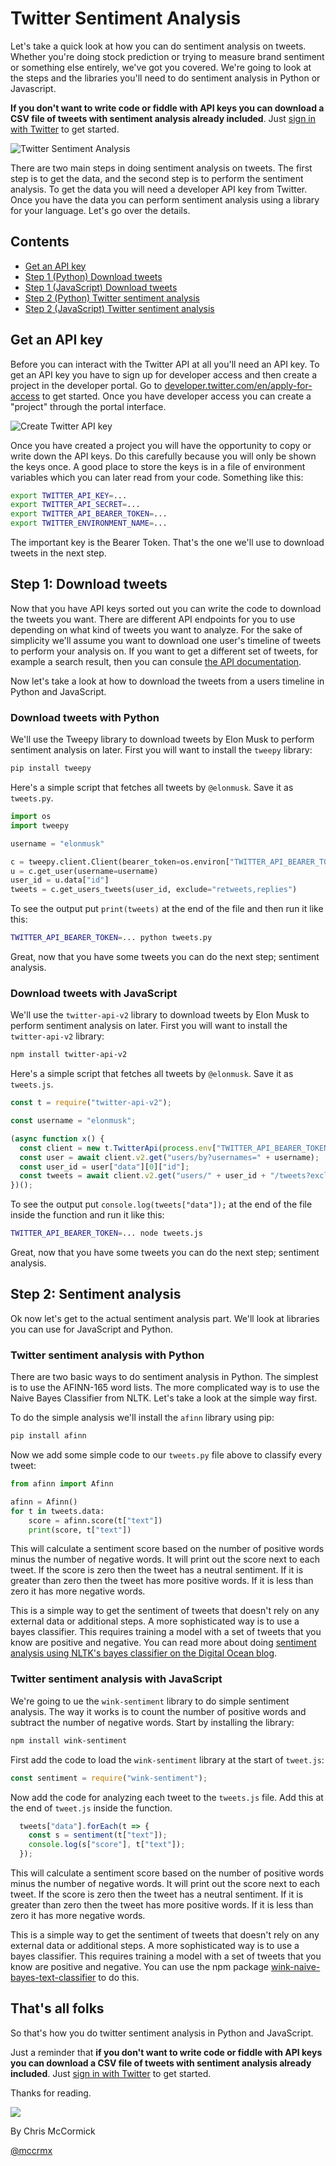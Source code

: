 # Twitter Sentiment Analysis

Let's take a quick look at how you can do sentiment analysis on tweets.
Whether you're doing stock prediction or trying to measure brand sentiment or something else entirely, we've got you covered.
We're going to look at the steps and the libraries you'll need to do sentiment analysis in Python or Javascript.

**If you don't want to write code or fiddle with API keys you can download a CSV file of tweets with sentiment analysis already included**. Just [sign in with Twitter](/login) to get started.

![Twitter Sentiment Analysis](/content/twitter-sentiment-analysis.png)

<!-- <a href="/login" class="ui-component-button ui-component-button-normal ui-component-button-primary">Sign in with Twitter</a> -->

There are two main steps in doing sentiment analysis on tweets. The first step is to get the data, and the second step is to perform the sentiment analysis. To get the data you will need a developer API key from Twitter. Once you have the data you can perform sentiment analysis using a library for your language. Let's go over the details.

## Contents

 * [Get an API key](#get-an-api-key)
 * [Step 1 (Python) Download tweets](#download-tweets-with-python)
 * [Step 1 (JavaScript) Download tweets](#download-tweets-with-javascript)
 * [Step 2 (Python) Twitter sentiment analysis](#twitter-sentiment-analysis-with-python)
 * [Step 2 (JavaScript) Twitter sentiment analysis](#twitter-sentiment-analysis-with-javascript)

## Get an API key

Before you can interact with the Twitter API at all you'll need an API key. To get an API key you have to sign up for developer access and then create a project in the developer portal. Go to [developer.twitter.com/en/apply-for-access](https://developer.twitter.com/en/apply-for-access) to get started. Once you have developer access you can create a "project" through the portal interface.

![Create Twitter API key](/content/twitter-create-api-key.png)

Once you have created a project you will have the opportunity to copy or write down the API keys.
Do this carefully because you will only be shown the keys once.
A good place to store the keys is in a file of environment variables which you can later read from your code. Something like this:

```bash
export TWITTER_API_KEY=...
export TWITTER_API_SECRET=...
export TWITTER_API_BEARER_TOKEN=...
export TWITTER_ENVIRONMENT_NAME=...
```

The important key is the Bearer Token. That's the one we'll use to download tweets in the next step.

## Step 1: Download tweets

Now that you have API keys sorted out you can write the code to download the tweets you want.
There are different API endpoints for you to use depending on what kind of tweets you want to analyze.
For the sake of simplicity we'll assume you want to download one user's timeline of tweets to perform your analysis on.
If you want to get a different set of tweets, for example a search result, then you can consule [the API documentation](https://developer.twitter.com/en/docs/twitter-api/tweets/search/introduction).

Now let's take a look at how to download the tweets from a users timeline in Python and JavaScript.

### Download tweets with Python

We'll use the Tweepy library to download tweets by Elon Musk to perform sentiment analysis on later.
First you will want to install the `tweepy` library:

```bash
pip install tweepy
```

Here's a simple script that fetches all tweets by `@elonmusk`. Save it as `tweets.py`.

```python
import os
import tweepy

username = "elonmusk"

c = tweepy.client.Client(bearer_token=os.environ["TWITTER_API_BEARER_TOKEN"])
u = c.get_user(username=username)
user_id = u.data["id"]
tweets = c.get_users_tweets(user_id, exclude="retweets,replies")
```

To see the output put `print(tweets)` at the end of the file and then run it like this:

```bash
TWITTER_API_BEARER_TOKEN=... python tweets.py
```

Great, now that you have some tweets you can do the next step; sentiment analysis.

### Download tweets with JavaScript

We'll use the `twitter-api-v2` library to download tweets by Elon Musk to perform sentiment analysis on later.
First you will want to install the `twitter-api-v2` library:

```bash
npm install twitter-api-v2
```

Here's a simple script that fetches all tweets by `@elonmusk`. Save it as `tweets.js`.

```javascript
const t = require("twitter-api-v2");

const username = "elonmusk";

(async function x() {
  const client = new t.TwitterApi(process.env["TWITTER_API_BEARER_TOKEN"]);
  const user = await client.v2.get("users/by?usernames=" + username);
  const user_id = user["data"][0]["id"];
  const tweets = await client.v2.get("users/" + user_id + "/tweets?exclude=retweets,replies");
})();
```

To see the output put `console.log(tweets["data"]);` at the end of the file inside the function and run it like this:

```bash
TWITTER_API_BEARER_TOKEN=... node tweets.js
```

Great, now that you have some tweets you can do the next step; sentiment analysis.

## Step 2: Sentiment analysis

Ok now let's get to the actual sentiment analysis part.
We'll look at libraries you can use for JavaScript and Python.

### Twitter sentiment analysis with Python

There are two basic ways to do sentiment analysis in Python.
The simplest is to use the AFINN-165 word lists.
The more complicated way is to use the Naive Bayes Classifier from NLTK.
Let's take a look at the simple way first.

To do the simple analysis we'll install the `afinn` library using pip:

```bash
pip install afinn
```

Now we add some simple code to our `tweets.py` file above to classify every tweet:

```python
from afinn import Afinn

afinn = Afinn()
for t in tweets.data:
    score = afinn.score(t["text"])
    print(score, t["text"])
```

This will calculate a sentiment score based on the number of positive words minus the number of negative words.
It will print out the score next to each tweet.
If the score is zero then the tweet has a neutral sentiment.
If it is greater than zero then the tweet has more positive words.
If it is less than zero it has more negative words.

This is a simple way to get the sentiment of tweets that doesn't rely on any external data or additional steps.
A more sophisticated way is to use a bayes classifier.
This requires training a model with a set of tweets that you know are positive and negative.
You can read more about doing [sentiment analysis using NLTK's bayes classifier on the Digital Ocean blog](https://www.digitalocean.com/community/tutorials/how-to-perform-sentiment-analysis-in-python-3-using-the-natural-language-toolkit-nltk).

### Twitter sentiment analysis with JavaScript

We're going to ue the `wink-sentiment` library to do simple sentiment analysis.
The way it works is to count the number of positive words and subtract the number of negative words.
Start by installing the library:

```bash
npm install wink-sentiment
```

First add the code to load the `wink-sentiment` library at the start of `tweet.js`:

```javascript
const sentiment = require("wink-sentiment");
```

Now add the code for analyzing each tweet to the `tweets.js` file.
Add this at the end of `tweet.js` inside the function.

```javascript
  tweets["data"].forEach(t => {
    const s = sentiment(t["text"]);
    console.log(s["score"], t["text"]);
  });
```

This will calculate a sentiment score based on the number of positive words minus the number of negative words.
It will print out the score next to each tweet.
If the score is zero then the tweet has a neutral sentiment.
If it is greater than zero then the tweet has more positive words.
If it is less than zero it has more negative words.

This is a simple way to get the sentiment of tweets that doesn't rely on any external data or additional steps.
A more sophisticated way is to use a bayes classifier.
This requires training a model with a set of tweets that you know are positive and negative.
You can use the npm package [wink-naive-bayes-text-classifier](https://www.npmjs.com/package/wink-naive-bayes-text-classifier) to do this.

## That's all folks

So that's how you do twitter sentiment analysis in Python and JavaScript.

Just a reminder that **if you don't want to write code or fiddle with API keys you can download a CSV file of tweets with sentiment analysis already included**. Just [sign in with Twitter](/login) to get started.

Thanks for reading.

<div class="author">
  <a href="https://twitter.com/mccrmx"><img src="/content/avatar/chris-mccormick.jpg"/></a>
  <p>By Chris McCormick</p>
  <p><a href="https://twitter.com/mccrmx">@mccrmx</a></p>
</div>
